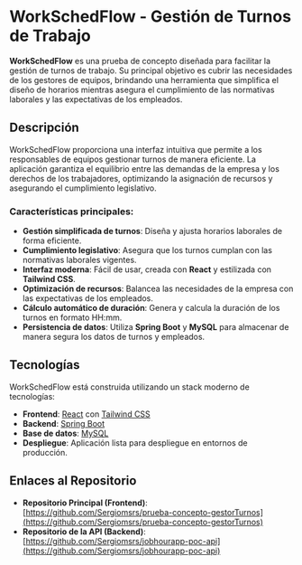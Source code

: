 # WorkSchedFlow - Gestión de Turnos de Trabajo

**WorkSchedFlow** es una prueba de concepto diseñada para facilitar la gestión de turnos de trabajo. Su principal objetivo es cubrir las necesidades de los gestores de equipos, brindando una herramienta que simplifica el diseño de horarios mientras asegura el cumplimiento de las normativas laborales y las expectativas de los empleados.

## Descripción

WorkSchedFlow proporciona una interfaz intuitiva que permite a los responsables de equipos gestionar turnos de manera eficiente. La aplicación garantiza el equilibrio entre las demandas de la empresa y los derechos de los trabajadores, optimizando la asignación de recursos y asegurando el cumplimiento legislativo.

### Características principales:
- **Gestión simplificada de turnos**: Diseña y ajusta horarios laborales de forma eficiente.
- **Cumplimiento legislativo**: Asegura que los turnos cumplan con las normativas laborales vigentes.
- **Interfaz moderna**: Fácil de usar, creada con **React** y estilizada con **Tailwind CSS**.
- **Optimización de recursos**: Balancea las necesidades de la empresa con las expectativas de los empleados.
- **Cálculo automático de duración**: Genera y calcula la duración de los turnos en formato HH:mm.
- **Persistencia de datos**: Utiliza **Spring Boot** y **MySQL** para almacenar de manera segura los datos de turnos y empleados.

## Tecnologías

WorkSchedFlow está construida utilizando un stack moderno de tecnologías:

- **Frontend**: [React](https://reactjs.org/) con [Tailwind CSS](https://tailwindcss.com/)
- **Backend**: [Spring Boot](https://spring.io/projects/spring-boot)
- **Base de datos**: [MySQL](https://www.mysql.com/)
- **Despliegue**: Aplicación lista para despliegue en entornos de producción.

## Enlaces al Repositorio

- **Repositorio Principal (Frontend)**: [https://github.com/Sergiomsrs/prueba-concepto-gestorTurnos](https://github.com/Sergiomsrs/prueba-concepto-gestorTurnos)
- **Repositorio de la API (Backend)**: [https://github.com/Sergiomsrs/jobhourapp-poc-api](https://github.com/Sergiomsrs/jobhourapp-poc-api)

